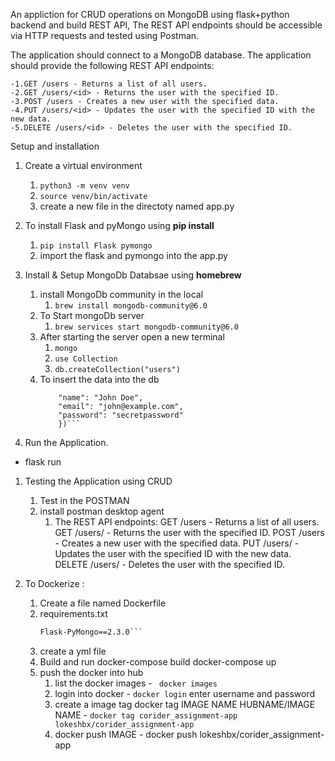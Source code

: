 An appliction for CRUD operations on MongoDB using flask+python backend and build  REST API, The REST API endpoints should be accessible via HTTP requests and tested using Postman.


The application should connect to a MongoDB database.
The application should provide the following REST API endpoints:

    -1.GET /users - Returns a list of all users.
    -2.GET /users/<id> - Returns the user with the specified ID.
    -3.POST /users - Creates a new user with the specified data.
    -4.PUT /users/<id> - Updates the user with the specified ID with the new data.
    -5.DELETE /users/<id> - Deletes the user with the specified ID.


Setup and installation
1. Create a virtual environment 
   1.  ```python3 -m venv venv```
   2.  ```source venv/bin/activate```
   3.  create a new file in the directoty named app.py 


2.  To install Flask and pyMongo using **pip install**
    1.  ```pip install Flask pymongo```
    2.  import the flask and pymongo into the app.py


3. Install & Setup MongoDb Databsae using **homebrew**
   1. install MongoDb community in the local
      1. ```brew install mongodb-community@6.0``` 
   2. To Start mongoDb server 
      1. ```brew services start mongodb-community@6.0```
   3. After starting the server open a new terminal
      1. ```mongo```
      2. ```use Collection```
      3. ```db.createCollection("users")```
   4. To insert the data into the db
        ```db.users.insert({
            "name": "John Doe",
            "email": "john@example.com",
            "password": "secretpassword"
            })```

4. Run the Application.
* flask run

1. Testing the Application using CRUD
   1. Test in the POSTMAN
   2. install postman desktop agent
      1. The REST API endpoints:
    GET /users - Returns a list of all users.
    GET /users/<id> - Returns the user with the specified ID.
    POST /users - Creates a new user with the specified data.
    PUT /users/<id> - Updates the user with the specified ID with the new data.
    DELETE /users/<id> - Deletes the user with the specified ID.


6. To Dockerize :
   1. Create a file named Dockerfile
   2. requirements.txt
        ```Flask==2.0.1
        Flask-PyMongo==2.3.0```
    3. create a yml file
    4. Build and run 
      docker-compose build
      docker-compose up
    5. push the docker into hub
       1. list the docker images - ``` docker images```
       2. login into docker - ```docker login``` enter username and password
       3. create a image tag docker tag IMAGE NAME HUBNAME/IMAGE NAME - ```docker tag corider_assignment-app lokeshbx/corider_assignment-app```
       4. docker push IMAGE - docker push lokeshbx/corider_assignment-app 
